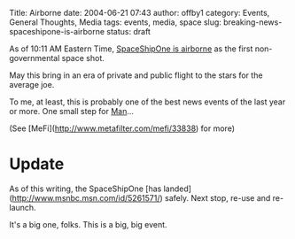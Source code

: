Title: Airborne
date: 2004-06-21 07:43
author: offby1
category: Events, General Thoughts, Media
tags: events, media, space
slug: breaking-news-spaceshipone-is-airborne
status: draft

As of 10:11 AM Eastern Time, [SpaceShipOne is airborne](http://www.space.com/missionlaunches/SS1_airborne_040621.html) as the first non-governmental space shot.

May this bring in an era of private and public flight to the stars for the average joe.

To me, at least, this is probably one of the best news events of the last year or more. One small step for [Man](http://www.space.com/missionlaunches/SS1_pilot_040620.html)\...

(See \[MeFi\](<http://www.metafilter.com/mefi/33838>) for more)

# Update

As of this writing, the SpaceShipOne \[has landed\](<http://www.msnbc.msn.com/id/5261571/>) safely. Next stop, re-use and re-launch.

It\'s a big one, folks. This is a big, big event.
